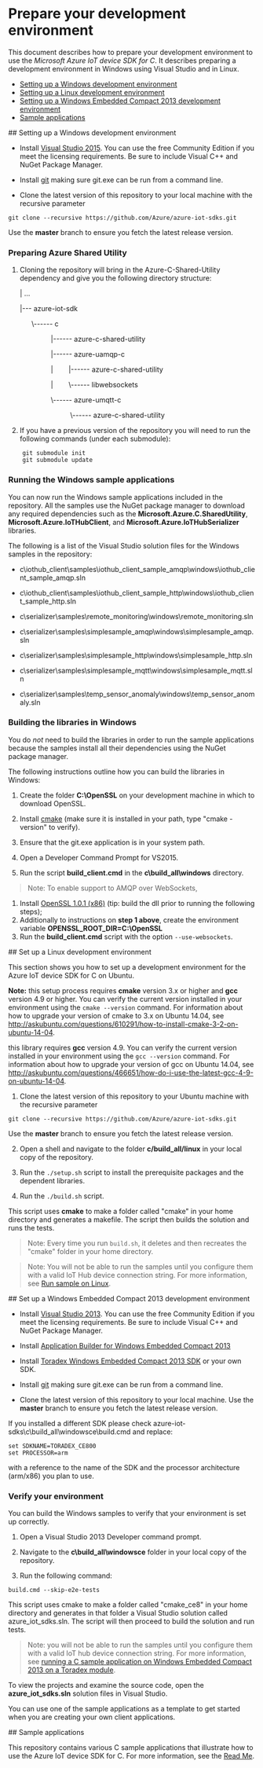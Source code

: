 # Prepare your development environment

This document describes how to prepare your development environment to use the *Microsoft Azure IoT device SDK for C*. It describes preparing a development environment in Windows using Visual Studio and in Linux.

- [Setting up a Windows development environment](#windows)
- [Setting up a Linux development environment](#linux)
- [Setting up a Windows Embedded Compact 2013 development environment](#windowsce)
- [Sample applications](#samplecode)

<a name="windows"/>
## Setting up a Windows development environment

- Install [Visual Studio 2015][visual-studio]. You can use the free Community Edition if you meet the licensing requirements.
Be sure to include Visual C++ and NuGet Package Manager.
- Install [git](http://www.git-scm.com) making sure git.exe can be run from a command line.

- Clone the latest version of this repository to your local machine with the recursive parameter
```
git clone --recursive https://github.com/Azure/azure-iot-sdks.git
```
Use the **master** branch to ensure you fetch the latest release version.

### Preparing Azure Shared Utility

 1. Cloning the repository will bring in the Azure-C-Shared-Utility dependency and give you the following directory structure: 

	\| ...

	\|\-\-\- azure-iot-sdk

	&nbsp;&nbsp;&nbsp;&nbsp;&nbsp;&nbsp;\\\-\-\-\-\-\- c
  
	&nbsp;&nbsp;&nbsp;&nbsp;&nbsp;&nbsp;&nbsp;&nbsp;&nbsp;&nbsp;&nbsp;&nbsp;&nbsp;&nbsp;&nbsp;&nbsp;\|\-\-\-\-\-\- azure-c-shared-utility
	
	&nbsp;&nbsp;&nbsp;&nbsp;&nbsp;&nbsp;&nbsp;&nbsp;&nbsp;&nbsp;&nbsp;&nbsp;&nbsp;&nbsp;&nbsp;&nbsp;\|\-\-\-\-\-\- azure-uamqp-c
	
	&nbsp;&nbsp;&nbsp;&nbsp;&nbsp;&nbsp;&nbsp;&nbsp;&nbsp;&nbsp;&nbsp;&nbsp;&nbsp;&nbsp;&nbsp;&nbsp;\|&nbsp;&nbsp;&nbsp;&nbsp;&nbsp;&nbsp;&nbsp;&nbsp;\|\-\-\-\-\-\- azure-c-shared-utility
	
	&nbsp;&nbsp;&nbsp;&nbsp;&nbsp;&nbsp;&nbsp;&nbsp;&nbsp;&nbsp;&nbsp;&nbsp;&nbsp;&nbsp;&nbsp;&nbsp;\|&nbsp;&nbsp;&nbsp;&nbsp;&nbsp;&nbsp;&nbsp;&nbsp;\\\-\-\-\-\-\- libwebsockets
	
	&nbsp;&nbsp;&nbsp;&nbsp;&nbsp;&nbsp;&nbsp;&nbsp;&nbsp;&nbsp;&nbsp;&nbsp;&nbsp;&nbsp;&nbsp;&nbsp;\\\-\-\-\-\-\- azure-umqtt-c
	
	&nbsp;&nbsp;&nbsp;&nbsp;&nbsp;&nbsp;&nbsp;&nbsp;&nbsp;&nbsp;&nbsp;&nbsp;&nbsp;&nbsp;&nbsp;&nbsp;&nbsp;&nbsp;&nbsp;&nbsp;&nbsp;&nbsp;&nbsp;&nbsp;&nbsp;&nbsp;\\\-\-\-\-\-\- azure-c-shared-utility
 
 2.  If you have a previous version of the repository you will need to run the following commands (under each submodule):
```
    git submodule init
    git submodule update
```   

### Running the Windows sample applications

You can now run the Windows sample applications included in the repository. All the samples use the NuGet package manager to download any required dependencies such as the **Microsoft.Azure.C.SharedUtility**, **Microsoft.Azure.IoTHubClient**, and **Microsoft.Azure.IoTHubSerializer** libraries.

The following is a list of the Visual Studio solution files for the Windows samples in the repository:

- c\\iothub\_client\\samples\\iothub\_client\_sample\_amqp\\windows\\iothub\_client\_sample\_amqp.sln
- c\\iothub\_client\\samples\\iothub\_client\_sample\_http\\windows\\iothub\_client\_sample\_http.sln

- c\\serializer\\samples\\remote\_monitoring\\windows\\remote\_monitoring.sln

- c\\serializer\\samples\\simplesample\_amqp\\windows\\simplesample\_amqp.sln

- c\\serializer\\samples\\simplesample\_http\\windows\\simplesample\_http.sln

- c\\serializer\\samples\\simplesample\_mqtt\\windows\\simplesample\_mqtt.sln

- c\\serializer\\samples\\temp\_sensor\_anomaly\\windows\\temp\_sensor\_anomaly.sln
 

### Building the libraries in Windows

You do *not* need to build the libraries in order to run the sample applications because the samples install all their dependencies using the NuGet package manager.

The following instructions outline how you can build the libraries in Windows:

1. Create the folder **C:\\OpenSSL** on your development machine in which to download OpenSSL.

2. Install [cmake](http://www.cmake.org/) (make sure it is installed in your path, type "cmake -version" to verify).

3. Ensure that the git.exe application is in your system path.

4. Open a Developer Command Prompt for VS2015.

5. Run the script **build_client.cmd** in the **c\\build_all\\windows** directory.


> Note: To enable support to AMQP over WebSockets, 
  1. Install [OpenSSL 1.0.1 (x86)](https://github.com/openssl/openssl) (tip: build the dll prior to running the following steps); 
  2. Additionally to instructions on **step 1 above**, create the environment variable **OPENSSL_ROOT_DIR=C:\\OpenSSL** 
  3. Run the **build\_client.cmd** script with the option ```--use-websockets```.

<a name="linux"/>
## Set up a Linux development environment

This section shows you how to set up a development environment for the Azure IoT device SDK for C on Ubuntu.

**Note:** this setup process requires **cmake** version 3.x or higher and **gcc** version 4.9 or higher. You can verify the current version installed in your environment using the `cmake --version` command. For information about how to upgrade your version of cmake to 3.x on Ubuntu 14.04, see http://askubuntu.com/questions/610291/how-to-install-cmake-3-2-on-ubuntu-14-04.

this library requires **gcc** version 4.9. You can verify the current version installed in your environment using the `gcc --version` command. For information about how to upgrade your version of gcc on Ubuntu 14.04, see http://askubuntu.com/questions/466651/how-do-i-use-the-latest-gcc-4-9-on-ubuntu-14-04.

1. Clone the latest version of this repository to your Ubuntu machine with the recursive parameter
```
git clone --recursive https://github.com/Azure/azure-iot-sdks.git
```
Use the **master** branch to ensure you fetch the latest release version.

2. Open a shell and navigate to the folder **c/build_all/linux** in your local copy of the repository.

3. Run the `./setup.sh` script to install the prerequisite packages and the dependent libraries.

4. Run the `./build.sh` script.

This script uses **cmake** to make a folder called "cmake" in your home directory and generates a makefile. The script then builds the solution and runs the tests.

> Note: Every time you run `build.sh`, it deletes and then recreates the "cmake" folder in your home directory.

> Note: You will not be able to run the samples until you configure them with a valid IoT Hub device connection string. For more information, see [Run sample on Linux](../../doc/get_started/linux-desktop-c.md).

<a name="windowsce"/>
## Set up a Windows Embedded Compact 2013 development environment

- Install [Visual Studio 2013][visual-studio]. You can use the free Community Edition if you meet the licensing requirements.
Be sure to include Visual C++ and NuGet Package Manager.
- Install [Application Builder for Windows Embedded Compact 2013][application-builder]
- Install [Toradex Windows Embedded Compact 2013 SDK][toradex-CE8-sdk] or your own SDK.
- Install [git](http://www.git-scm.com) making sure git.exe can be run from a command line.

- Clone the latest version of this repository to your local machine. Use the **master** branch to ensure you fetch the latest release version.

If you installed a different SDK please check azure-iot-sdks\\c\\build_all\\windowsce\\build.cmd and replace:
```
set SDKNAME=TORADEX_CE800
set PROCESSOR=arm
```
with a reference to the name of the SDK and the processor architecture (arm/x86) you plan to use.

### Verify your environment

You can build the Windows samples to verify that your environment is set up correctly.

1. Open a Visual Studio 2013 Developer command prompt.

2. Navigate to the **c\\build_all\\windowsce** folder in your local copy of the repository.

3. Run the following command:

```
build.cmd --skip-e2e-tests
```

This script uses cmake to make a folder called "cmake_ce8" in your home directory and generates in that folder a Visual Studio solution called azure_iot_sdks.sln. The script will then proceed to build the solution and run tests.

> Note: you will not be able to run the samples until you configure them with a valid IoT hub device connection string. For more information, see [running a C sample application on Windows Embedded Compact 2013 on a Toradex module](../../doc/get_started/wince2013-toradex-module-c.md).

To view the projects and examine the source code, open the **azure_iot_sdks.sln** solution files in Visual Studio.

You can use one of the sample applications as a template to get started when you are creating your own client applications.

<a name="samplecode"/>
## Sample applications

This repository contains various C sample applications that illustrate how to use the Azure IoT device SDK for C. For more information, see the [Read Me][readme].

[visual-studio]: https://www.visualstudio.com/
[readme]: ../readme.md
[device-explorer]: ../../tools/DeviceExplorer/readme.md
[toradex-CE8-sdk]:http://docs.toradex.com/102578
[application-builder]:http://www.microsoft.com/download/details.aspx?id=38819

